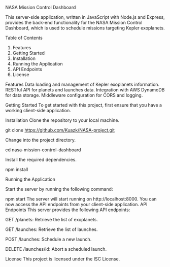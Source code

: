 NASA Mission Control Dashboard

This server-side application, written in JavaScript with Node.js and Express, provides the back-end functionality for the NASA Mission Control Dashboard, which is used to schedule missions targeting Kepler exoplanets.


Table of Contents
1. Features
2. Getting Started
3. Installation
4. Running the Application
5. API Endpoints
6. License


Features
Data loading and management of Kepler exoplanets information.
RESTful API for planets and launches data.
Integration with AWS DynamoDB for data storage.
Middleware configuration for CORS and logging.

Getting Started
To get started with this project, first ensure that you have a working client-side application.

Installation
Clone the repository to your local machine.

git clone https://github.com/Kuazk/NASA-project.git

Change into the project directory.

cd nasa-mission-control-dashboard

Install the required dependencies.

npm install


Running the Application

Start the server by running the following command:

npm start
The server will start running on http://localhost:8000. You can now access the API endpoints from your client-side application.
API Endpoints
This server provides the following API endpoints:

GET /planets: Retrieve the list of exoplanets.

GET /launches: Retrieve the list of launches.

POST /launches: Schedule a new launch.

DELETE /launches/id: Abort a scheduled launch.


License
This project is licensed under the ISC License.





